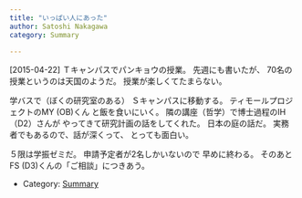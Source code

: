 ```yaml
---
title: "いっぱい人にあった"
author: Satoshi Nakagawa
category: Summary

---
```


[2015-04-22]  Ｔキャンパスでパンキョウの授業。
先週にも書いたが、
70名の授業というのは天国のようだ。
授業が楽しくてたまらない。

<!--more-->

 学バスで（ぼくの研究室のある）
Ｓキャンパスに移動する。
ティモールプロジェクトのMY (OB)くん
と飯を食いにいく。
隣の講座（哲学）で博士過程のIH（D2）さんが
やってきて研究計画の話をしてくれた。
日本の庭の話だ。
実務者でもあるので、話が深くって、
とっても面白い。

 ５限は学振ゼミだ。
申請予定者が2名しかいないので
早めに終わる。
そのあとFS (D3)くんの「ご相談」につきあう。

- Category: [Summary](categories.html#Summary)

